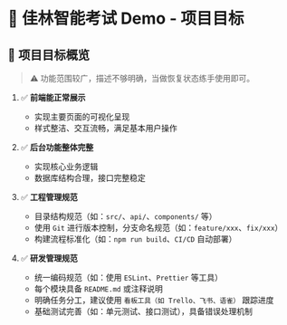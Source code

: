 # 📘 佳林智能考试 Demo - 项目目标

## 🎯 项目目标概览

> ⚠️ 功能范围较广，描述不够明确，当做恢复状态练手使用即可。

1. ✅ **前端能正常展示**
   - 实现主要页面的可视化呈现
   - 样式整洁、交互流畅，满足基本用户操作

2. ✅ **后台功能整体完整**
   - 实现核心业务逻辑
   - 数据库结构合理，接口完整稳定

3. ✅ **工程管理规范**
   - 目录结构规范（如：`src/`、`api/`、`components/` 等）
   - 使用 `Git` 进行版本控制，分支命名规范（如：`feature/xxx`、`fix/xxx`）
   - 构建流程标准化（如：`npm run build`、`CI/CD` 自动部署）

4. ✅ **研发管理规范**
   - 统一编码规范（如：使用 `ESLint`、`Prettier` 等工具）
   - 每个模块具备 `README.md` 或注释说明
   - 明确任务分工，建议使用 `看板工具（如 Trello、飞书、语雀）` 跟踪进度
   - 基础测试完善（如：单元测试、接口测试），具备错误处理机制
